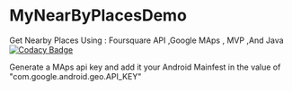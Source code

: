 # MyNearByPlacesDemo
Get Nearby Places Using : Foursquare API ,Google MAps , MVP ,And Java
[![Codacy Badge](https://api.codacy.com/project/badge/Grade/1110d24c01824b6baf43544651989a0b)](https://www.codacy.com/manual/Aia-Ashraf/MyNearByPlacesDemo?utm_source=github.com&amp;utm_medium=referral&amp;utm_content=Aia-Ashraf/MyNearByPlacesDemo&amp;utm_campaign=Badge_Grade)


Generate a MAps api key and add it your Android Mainfest in the value of "com.google.android.geo.API_KEY"


